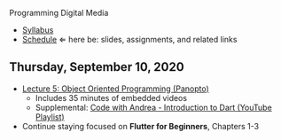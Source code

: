 Programming Digital Media

- [Syllabus](syllabus.md)
- [Schedule](schedule.md)   &lArr; here be: slides, assignments, and related links

## Thursday, September 10, 2020

- [Lecture 5: Object Oriented Programming (Panopto)](https://rochester.hosted.panopto.com/Panopto/Pages/Viewer.aspx?id=a316054a-0dc4-485e-a0a1-ac3300079183)
  - Includes 35 minutes of embedded videos
  - Supplemental: [Code with Andrea - Introduction to Dart (YouTube Playlist)](https://www.youtube.com/c/CodeWithAndrea/playlists)
- Continue staying focused on **Flutter for Beginners**, Chapters 1-3